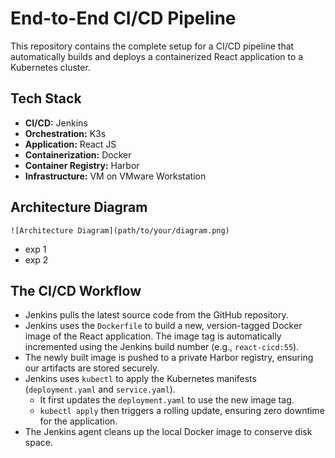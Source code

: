 # End-to-End CI/CD Pipeline

This repository contains the complete setup for a CI/CD pipeline that automatically builds and deploys a containerized React application to a Kubernetes cluster. 


## Tech Stack

* **CI/CD:** Jenkins
* **Orchestration:** K3s
* **Application:** React JS
* **Containerization:** Docker
* **Container Registry:** Harbor
* **Infrastructure:** VM on VMware Workstation


## Architecture Diagram

`![Architecture Diagram](path/to/your/diagram.png)`
* exp 1 
* exp 2


## The CI/CD Workflow

* Jenkins pulls the latest source code from the GitHub repository.
* Jenkins uses the `Dockerfile` to build a new, version-tagged Docker image of the React application. The image tag is automatically incremented using the Jenkins build number (e.g., `react-cicd:55`).
* The newly built image is pushed to a private Harbor registry, ensuring our artifacts are stored securely.
* Jenkins uses `kubectl` to apply the Kubernetes manifests (`deployment.yaml` and `service.yaml`).
  * It first updates the `deployment.yaml` to use the new image tag.
  * `kubectl apply` then triggers a rolling update, ensuring zero downtime for the application.
* The Jenkins agent cleans up the local Docker image to conserve disk space.


<!-- ## How to Run This Project

1.  **Prerequisites:**
    * Three Ubuntu Server VMs (for Jenkins, Harbor, and K3s).
    * Jenkins, Docker, Harbor, and K3s installed and configured.
2.  **Configuration:**
    * Store your Harbor and K3s credentials securely in the Jenkins Credentials Manager.
    * Update the repository URL in the Jenkins job configuration.
3.  **Run:**
    * Trigger the pipeline manually or by pushing a change to the GitHub repository. -->